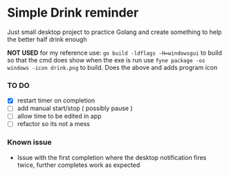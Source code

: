# Simple Drink reminder

Just small desktop project to practice Golang and create something to help the better half drink enough

**NOT USED** for my reference use: `go build -ldflags -H=windowsgui` to build so that the cmd does show when the exe is run
use `fyne package -os windows -icon drink.png` to build. Does the above and adds program icon

### TO DO

- [x] restart timer on completion
- [ ] add manual start/stop ( possibly pause )
- [ ] allow time to be edited in app
- [ ] refactor so its not a mess

### Known issue

- Issue with the first completion where the desktop notification fires twice, further completes work as expected
